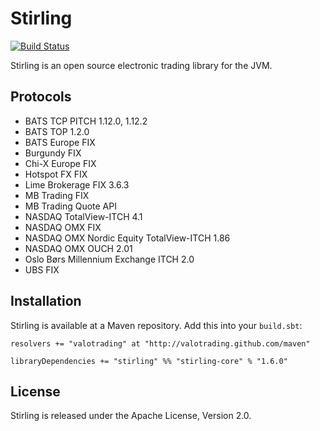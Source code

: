# Stirling

[![Build Status](https://travis-ci.org/valotrading/stirling.png?branch=master)](https://travis-ci.org/valotrading/stirling)

Stirling is an open source electronic trading library for the JVM.


## Protocols

  - BATS TCP PITCH 1.12.0, 1.12.2
  - BATS TOP 1.2.0
  - BATS Europe FIX
  - Burgundy FIX
  - Chi-X Europe FIX
  - Hotspot FX FIX
  - Lime Brokerage FIX 3.6.3
  - MB Trading FIX
  - MB Trading Quote API
  - NASDAQ TotalView-ITCH 4.1
  - NASDAQ OMX FIX
  - NASDAQ OMX Nordic Equity TotalView-ITCH 1.86
  - NASDAQ OMX OUCH 2.01
  - Oslo Børs Millennium Exchange ITCH 2.0
  - UBS FIX


## Installation

Stirling is available at a Maven repository. Add this into your `build.sbt`:

    resolvers += "valotrading" at "http://valotrading.github.com/maven"

    libraryDependencies += "stirling" %% "stirling-core" % "1.6.0"


## License

Stirling is released under the Apache License, Version 2.0.
